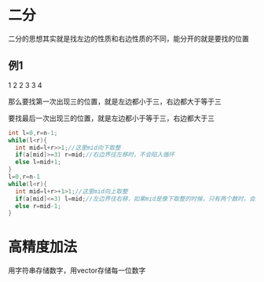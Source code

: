 # 二分
二分的思想其实就是找左边的性质和右边性质的不同，能分开的就是要找的位置

## 例1

1 2 2 3 3 4

那么要找第一次出现三的位置，就是左边都小于三，右边都大于等于三

要找最后一次出现三的位置，就是左边都小于等于三，右边都大于三

```c++
int l=0,r=n-1;
while(l<r){
  int mid=l+r>>1;//这里mid向下取整
  if(a[mid]>=3) r=mid;//右边界往左移时，不会陷入循环
  else l=mid+1;
}
l=0,r=n-1
while(l<r){
  int mid=l+r>+1>1;//这里mid向上取整
  if(a[mid]<=3) l=mid;//左边界往右移，如果mid是像下取整的时候，只有两个数时，会陷入死循环，所以mid要向上取整
  else r=mid-1;
}
```
# 高精度加法
用字符串存储数字，用vector存储每一位数字
